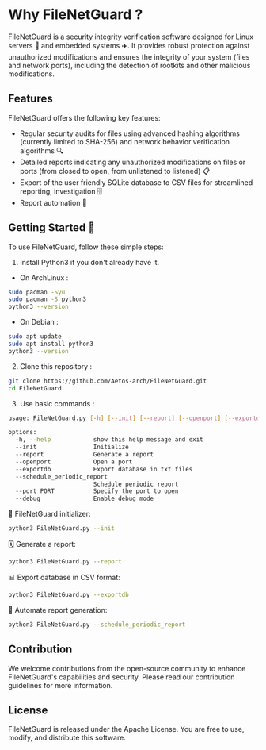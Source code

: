 # Why FileNetGuard ?

FileNetGuard is a security integrity verification software designed for Linux servers 🐧 and embedded systems ✈️. It provides robust protection against unauthorized modifications and ensures the integrity of your system (files and network ports), including the detection of rootkits and other malicious modifications.

## Features

FileNetGuard offers the following key features:

- Regular security audits for files using advanced hashing algorithms (currently limited to SHA-256) and network behavior verification algorithms 🔍
- Detailed reports indicating any unauthorized modifications on files or ports (from closed to open, from unlistened to listened) 📋
- Export of the user friendly SQLite database to CSV files for streamlined reporting, investigation 🗄️
- Report automation 🤖

## Getting Started 🚀

To use FileNetGuard, follow these simple steps:
1. Install Python3 if you don't already have it. 
- On ArchLinux : 
```bash
sudo pacman -Syu
sudo pacman -S python3
python3 --version
```
- On Debian : 
```bash
sudo apt update
sudo apt install python3
python3 --version
```
2. Clone this repository : 
```bash
git clone https://github.com/Aetos-arch/FileNetGuard.git
cd FileNetGuard
```

3. Use basic commands :
```bash
usage: FileNetGuard.py [-h] [--init] [--report] [--openport] [--exportdb] [--schedule_periodic_report] [--port PORT] [--debug]

options:
  -h, --help            show this help message and exit
  --init                Initialize
  --report              Generate a report
  --openport            Open a port
  --exportdb            Export database in txt files
  --schedule_periodic_report
                        Schedule periodic report
  --port PORT           Specify the port to open
  --debug               Enable debug mode

```

🚀 FileNetGuard initializer:

```bash
python3 FileNetGuard.py --init
```

🗓️ Generate a report:


```bash
python3 FileNetGuard.py --report
```
📊 Export database in CSV format:

```bash
python3 FileNetGuard.py --exportdb
```

🔁 Automate report generation:

```bash
python3 FileNetGuard.py --schedule_periodic_report
```
## Contribution

We welcome contributions from the open-source community to enhance FileNetGuard's capabilities and security. Please read our contribution guidelines for more information.

## License

FileNetGuard is released under the Apache License. You are free to use, modify, and distribute this software.
